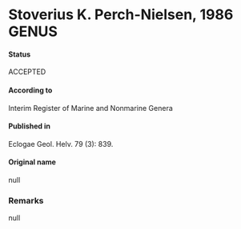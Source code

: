 Stoverius K. Perch-Nielsen, 1986 GENUS
=======

#### Status
ACCEPTED

#### According to
Interim Register of Marine and Nonmarine Genera

#### Published in
Eclogae Geol. Helv. 79 (3): 839.

#### Original name
null

### Remarks
null